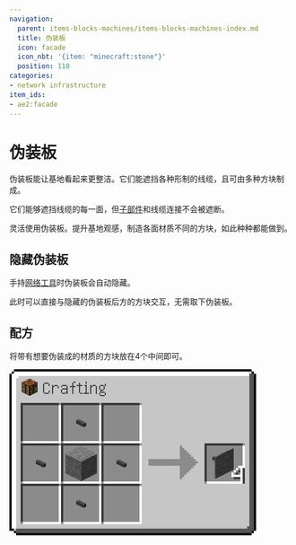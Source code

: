 ```yaml
---
navigation:
  parent: items-blocks-machines/items-blocks-machines-index.md
  title: 伪装板
  icon: facade
  icon_nbt: '{item: "minecraft:stone"}'
  position: 110
categories:
- network infrastructure
item_ids:
- ae2:facade
---
```


# 伪装板

伪装板能让基地看起来更整洁。它们能遮挡各种形制的线缆，且可由多种方块制成。

<GameScene zoom="6" background="transparent">
  <ImportStructure src="../assets/assemblies/facades_1.snbt" />
  <IsometricCamera yaw="195" pitch="30" />
</GameScene>

它们能够遮挡线缆的每一面，但[子部件](../ae2-mechanics/cable-subparts.md)和线缆连接不会被遮断。

<GameScene zoom="6"  interactive={true}>
  <ImportStructure src="../assets/assemblies/facades_2.snbt" />
  <IsometricCamera yaw="195" pitch="30" />
</GameScene>

灵活使用伪装板。提升基地观感，制造各面材质不同的方块，如此种种都能做到。

<GameScene zoom="4" interactive={true}>
  <ImportStructure src="../assets/assemblies/facades_3.snbt" />
  <IsometricCamera yaw="195" pitch="30" />
</GameScene>

## 隐藏伪装板

手持[网络工具](network_tool.md)时伪装板会自动隐藏。

此时可以直接与隐藏的伪装板后方的方块交互，无需取下伪装板。

## 配方

将带有想要伪装成的材质的方块放在4个<ItemLink id="cable_anchor" />中间即可。

![伪装板配方](../assets/diagrams/facade_recipe.png)
